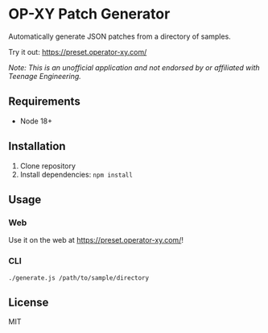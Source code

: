 OP-XY Patch Generator
=====================

Automatically generate JSON patches from a directory of samples.

Try it out: https://preset.operator-xy.com/

_Note: This is an unofficial application and not endorsed by or affiliated with Teenage Engineering._

Requirements
------------

 * Node 18+

Installation
------------

1. Clone repository
2. Install dependencies: `npm install`

Usage
-----

### Web

Use it on the web at https://preset.operator-xy.com/!

### CLI

```
./generate.js /path/to/sample/directory
```

License
-------

MIT
